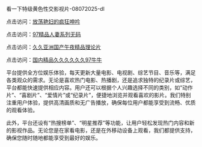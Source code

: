 看一下特级黄色性交影视片-08072025-dl

点击访问：<a href="https://heiliaoxqkkct.pages.dev">放荡艳妇的疯狂呻吟</a>

点击访问：<a href="https://heiliaoxwd5i8.pages.dev">97精品人妻系列无码</a>

点击访问：<a href="https://heiliaowzu4ur.pages.dev">久久亚洲国产午夜精品理论片</a>

点击访问：<a href="https://heiliaozj3tjd.pages.dev">国内精品久久久久久久97牛牛</a>

平台提供全方位娱乐体验，每天更新大量电影、电视剧、综艺节目、音乐等，满足各类观众的需求。无论是喜欢热门电影、热播剧，还是追求独特的纪录片或综艺，平台都能快速提供相应内容。用户还可以根据个人兴趣选择不同的类别，如“动作片”、“喜剧片”、“爱情片”或“纪录片”，便捷地浏览并观看喜欢的影片。我们特别注重用户体验，提供高清画质和无广告播放，确保每位用户都能享受到流畅、优质的观看体验。

此外，平台还设有“热搜榜单”、“明星推荐”等功能，让用户轻松发现热门内容和新的影视作品。无论您是在家看电影，还是在外移动设备上观看，我们都提供支持，确保您随时随地都能享受到最好的娱乐。

<span style="display:none;">[Canonical link](https://github.com/qa08072025/qa14 ）</span>
